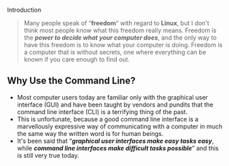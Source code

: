 Introduction

> Many people speak of “**freedom**” with regard to **Linux**, but I don't think most people
know what this freedom really means. Freedom is the ***power to decide what your computer does***, and the only way to have this freedom is to know what your computer is doing. Freedom is a computer that is without secrets, one where everything can be known if you care enough to find out.

## Why Use the Command Line?
- Most computer users today are familiar only with the graphical user interface (GUI) and have been taught by vendors and pundits that the command line interface (CLI) is a terrifying thing of the past.
- This is unfortunate, because a good command line interface is a marvellously expressive way of communicating with a computer in much the same way the written word is for human beings.
- It's been said that “***graphical user interfaces make easy tasks easy***, while ***command line interfaces make difficult tasks possible***” and this is still very true today.

